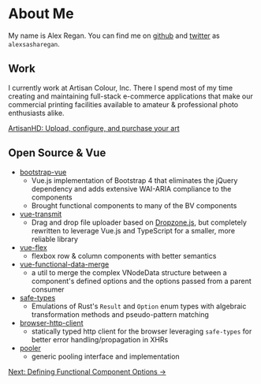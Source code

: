 # About Me

My name is Alex Regan. You can find me on
[github](https://github.com/alexsasharegan) and
[twitter](https://twitter.com/AlexSashaRegan) as `alexsasharegan`.

## Work

I currently work at Artisan Colour, Inc. There I spend most of my time creating
and maintaining full-stack e-commerce applications that make our commercial
printing facilities available to amateur & professional photo enthusiasts alike.

[ArtisanHD: Upload, configure, and purchase your art](https://artisanhd.com/secure/uploadconfigure/)

## Open Source & Vue

* [bootstrap-vue](https://bootstrap-vue.js.org/)
  * Vue.js implementation of Bootstrap 4 that eliminates the jQuery dependency
    and adds extensive WAI-ARIA compliance to the components
  * Brought functional components to many of the BV components
* [vue-transmit](https://github.com/alexsasharegan/vue-transmit)
  * Drag and drop file uploader based on
    [Dropzone.js](http://www.dropzonejs.com/), but completely rewritten to
    leverage Vue.js and TypeScript for a smaller, more reliable library
* [vue-flex](https://github.com/alexsasharegan/vue-flex)
  * flexbox row & column components with better semantics
* [vue-functional-data-merge](https://github.com/alexsasharegan/vue-functional-data-merge)
  * a util to merge the complex VNodeData structure between a component's
    defined options and the options passed from a parent consumer
* [safe-types](https://github.com/alexsasharegan/safe-types)
  * Emulations of Rust's `Result` and `Option` enum types with algebraic
    transformation methods and pseudo-pattern matching
* [browser-http-client](https://github.com/alexsasharegan/browser-http-client)
  * statically typed http client for the browser leveraging `safe-types` for
    better error handling/propagation in XHRs
* [pooler](https://github.com/alexsasharegan/pooler)
  * generic pooling interface and implementation

[Next: Defining Functional Component Options &rarr;](./01-component-options.md)
